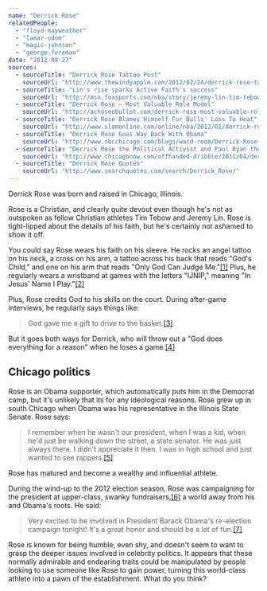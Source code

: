 ```yaml
---
name: "Derrick Rose"
relatedPeople:
  - "floyd-mayweather"
  - "lamar-odom"
  - "magic-johnson"
  - "george-foreman"
date: "2012-08-27"
sources:
  - sourceTitle: "Derrick Rose Tattoo Post"
    sourceUrl: "http://www.thewindyapple.com/2012/02/24/derrick-rose-tattoo-post/"
  - sourceTitle: "Lin's rise sparks Active Faith's success"
    sourceUrl: "http://msn.foxsports.com/nba/story/jeremy-lin-tim-tebow-success-helps-athlete-owned-christian-apparel-company-active-faith-prosper-032912"
  - sourceTitle: "Derrick Rose – Most Valuable Role Model"
    sourceUrl: "http://achosenbullet.com/derrick-rose-most-valuable-role-model/"
  - sourceTitle: "Derrick Rose Blames Himself For Bulls' Loss To Heat"
    sourceUrl: "http://www.slamonline.com/online/nba/2012/01/derrick-rose-blames-himself-for-bulls-loss-to-heat/"
  - sourceTitle: "Derrick Rose Goes Way Back With Obama"
    sourceUrl: "http://www.nbcchicago.com/blogs/ward-room/Derrick-Rose-Goes-Way-Back-With-Obama-148097325.html"
  - sourceTitle: "Derrick Rose the Political Activist and Paul Ryan the Psychopath"
    sourceUrl: "http://www.chicagonow.com/offhanded-dribble/2011/04/derrick-rose-the-political-activist-and-paul-ryan-the-psychopath/"
  - sourceTitle: "Derrick Rose Quotes"
    sourceUrl: "http://www.searchquotes.com/search/Derrick_Rose/"
---
```


Derrick Rose was born and raised in Chicago, Illinois.

Rose is a Christian, and clearly quite devout even though he's not as outspoken as fellow Christian athletes Tim Tebow and Jeremy Lin. Rose is tight-lipped about the details of his faith, but he's certainly not ashamed to show it off.

You could say Rose wears his faith on his sleeve. He rocks an angel tattoo on his neck, a cross on his arm, a tattoo across his back that reads "God's Child," and one on his arm that reads "Only God Can Judge Me."<a class="source-citation" href="#http://www.thewindyapple.com/2012/02/24/derrick-rose-tattoo-post/" title="Derrick Rose Tattoo Post">[1]</a> Plus, he regularly wears a wristband at games with the letters "IJNIP," meaning "In Jesus' Name I Play."<a class="source-citation" href="#http://msn.foxsports.com/nba/story/jeremy-lin-tim-tebow-success-helps-athlete-owned-christian-apparel-company-active-faith-prosper-032912" title="Lin&apos;s rise sparks Active Faith&apos;s success">[2]</a>

Plus, Rose credits God to his skills on the court. During after-game interviews, he regularly says things like:

>God gave me a gift to drive to the basket.<a class="source-citation" href="#http://achosenbullet.com/derrick-rose-most-valuable-role-model/" title="Derrick Rose – Most Valuable Role Model">[3]</a>

But it goes both ways for Derrick, who will throw out a "God does everything for a reason" when he loses a game.<a class="source-citation" href="#http://www.slamonline.com/online/nba/2012/01/derrick-rose-blames-himself-for-bulls-loss-to-heat/" title="Derrick Rose Blames Himself For Bulls&apos; Loss To Heat">[4]</a>

## Chicago politics

Rose is an Obama supporter, which automatically puts him in the Democrat camp, but it's unlikely that its for any ideological reasons. Rose grew up in south Chicago when Obama was his representative in the Illinois State Senate. Rose says:

>I remember when he wasn't our president, when I was a kid, when he'd just be walking down the street, a state senator. He was just always there. I didn't appreciate it then. I was in high school and just wanted to see rappers.<a class="source-citation" href="#http://www.nbcchicago.com/blogs/ward-room/Derrick-Rose-Goes-Way-Back-With-Obama-148097325.html" title="Derrick Rose Goes Way Back With Obama">[5]</a>

Rose has matured and become a wealthy and influential athlete.

During the wind-up to the 2012 election season, Rose was campaigning for the president at upper-class, swanky fundraisers,<a class="source-citation" href="#http://www.chicagonow.com/offhanded-dribble/2011/04/derrick-rose-the-political-activist-and-paul-ryan-the-psychopath/" title="Derrick Rose the Political Activist and Paul Ryan the Psychopath">[6]</a> a world away from his and Obama's roots. He said:

>Very excited to be involved in President Barack Obama's re-election campaign tonight! It's a great honor and should be a lot of fun.<a class="source-citation" href="#http://www.searchquotes.com/search/Derrick_Rose/" title="Derrick Rose Quotes">[7]</a>

Rose is known for being humble, even shy, and doesn't seem to want to grasp the deeper issues involved in celebrity politics. It appears that these normally admirable and endearing traits could be manipulated by people looking to use someone like Rose to gain power, turning this world-class athlete into a pawn of the establishment. What do you think?

